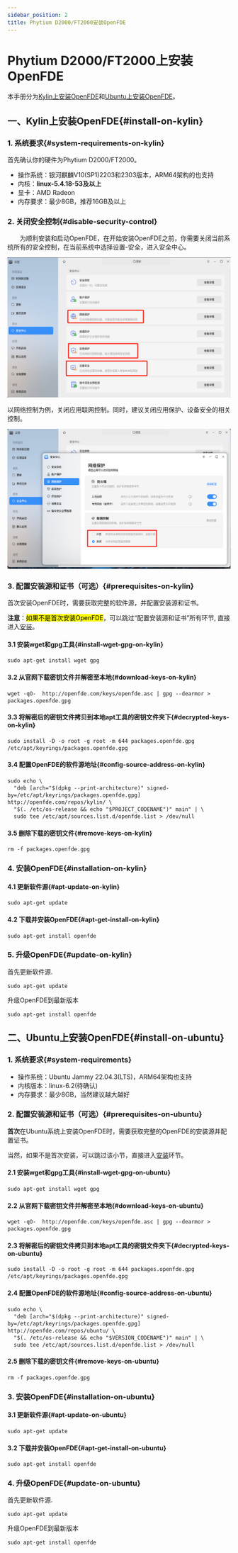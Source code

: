 ```yaml
---
sidebar_position: 2
title: Phytium D2000/FT2000安装OpenFDE
---
```


# Phytium D2000/FT2000上安装OpenFDE

本手册分为[Kylin上安装OpenFDE](#install-on-kylin)和[Ubuntu上安装OpenFDE](#install-on-ubuntu)。

## 一、Kylin上安装OpenFDE{#install-on-kylin}

### 1. 系统要求{#system-requirements-on-kylin}

首先确认你的硬件为Phytium D2000/FT2000。

- 操作系统：银河麒麟V10(SP1)2203和2303版本，ARM64架构的也支持
- 内核：**linux-5.4.18-53及以上**
- 显卡：AMD Radeon
- 内存要求：最少8GB，推荐16GB及以上

### 2. 关闭安全控制{#disable-security-control}

&emsp;&emsp;为顺利安装和启动OpenFDE，在开始安装OpenFDE之前，你需要关闭当前系统所有的安全控制，在当前系统中选择设置-安全，进入安全中心。

![control](./../img/control.png)

以网络控制为例，关闭应用联网控制。同时，建议关闭应用保护、设备安全的相关控制。

![protect](./../img/protect.png)

### 3. 配置安装源和证书（可选）{#prerequisites-on-kylin}

首次安装OpenFDE时，需要获取完整的软件源，并配置安装源和证书。

 **注意**：<mark>如果不是首次安装OpenFDE</mark>，可以跳过“配置安装源和证书”所有环节, 直接进入[安装](#installation-on-kylin)。

#### 3.1 安装wget和gpg工具{#install-wget-gpg-on-kylin}

```
sudo apt-get install wget gpg
```

#### 3.2 从官网下载密钥文件并解密至本地{#download-keys-on-kylin}

```
wget -qO-  http://openfde.com/keys/openfde.asc | gpg --dearmor > packages.openfde.gpg
```

#### 3.3 将解密后的密钥文件拷贝到本地apt工具的密钥文件夹下{#decrypted-keys-on-kylin}

```
sudo install -D -o root -g root -m 644 packages.openfde.gpg /etc/apt/keyrings/packages.openfde.gpg
```

#### 3.4 配置OpenFDE的软件源地址{#config-source-address-on-kylin}
 
```
sudo echo \
  "deb [arch="$(dpkg --print-architecture)" signed-by=/etc/apt/keyrings/packages.openfde.gpg] http://openfde.com/repos/kylin/ \
  "$(. /etc/os-release && echo "$PROJECT_CODENAME")" main" | \
  sudo tee /etc/apt/sources.list.d/openfde.list > /dev/null
```

#### 3.5 删除下载的密钥文件{#remove-keys-on-kylin}

```
rm -f packages.openfde.gpg
```

### 4. 安装OpenFDE{#installation-on-kylin}

#### 4.1 更新软件源{#apt-update-on-kylin}

```
sudo apt-get update
```

#### 4.2 下载并安装OpenFDE{#apt-get-install-on-kylin}

```
sudo apt-get install openfde 
```

### 5. 升级OpenFDE{#update-on-kylin}

首先更新软件源.

```
sudo apt-get update
```

升级OpenFDE到最新版本

```
sudo apt-get install openfde
```

## 二、Ubuntu上安装OpenFDE{#install-on-ubuntu}

### 1. 系统要求{#system-requirements}

- 操作系统：Ubuntu Jammy 22.04.3(LTS)，ARM64架构也支持
- 内核版本：linux-6.2(待确认)
- 内存要求：最少8GB，当然建议越大越好

### 2. 配置安装源和证书（可选）{#prerequisites-on-ubuntu}

**首次**在Ubuntu系统上安装OpenFDE时，需要获取完整的OpenFDE的安装源并配置证书。

当然，如果不是首次安装，可以跳过该小节，直接进入[安装](#installation-on-ubuntu)环节。

#### 2.1 安装wget和gpg工具{#install-wget-gpg-on-ubuntu}

```
sudo apt-get install wget gpg
```

#### 2.2 从官网下载密钥文件并解密至本地{#download-keys-on-ubuntu}

```
wget -qO-  http://openfde.com/keys/openfde.asc | gpg --dearmor > packages.openfde.gpg
```

#### 2.3 将解密后的密钥文件拷贝到本地apt工具的密钥文件夹下{#decrypted-keys-on-ubuntu}

```
sudo install -D -o root -g root -m 644 packages.openfde.gpg /etc/apt/keyrings/packages.openfde.gpg
```

#### 2.4 配置OpenFDE的软件源地址{#config-source-address-on-ubuntu}
 
```
sudo echo \
  "deb [arch="$(dpkg --print-architecture)" signed-by=/etc/apt/keyrings/packages.openfde.gpg] http://openfde.com/repos/ubuntu/ \
  "$(. /etc/os-release && echo "$VERSION_CODENAME")" main" | \
  sudo tee /etc/apt/sources.list.d/openfde.list > /dev/null
```

#### 2.5 删除下载的密钥文件{#remove-keys-on-ubuntu}

```
rm -f packages.openfde.gpg
```

### 3. 安装OpenFDE{#installation-on-ubuntu}

#### 3.1 更新软件源{#apt-update-on-ubuntu}

```
sudo apt-get update
```

#### 3.2 下载并安装OpenFDE{#apt-get-install-on-ubuntu}

```
sudo apt-get install openfde 
```

### 4. 升级OpenFDE{#update-on-ubuntu}

首先更新软件源.

```
sudo apt-get update
```

升级OpenFDE到最新版本

```
sudo apt-get install openfde
```